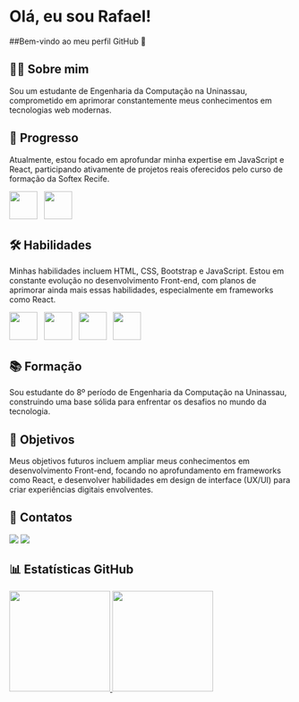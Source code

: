 # Olá, eu sou Rafael! 
##Bem-vindo ao meu perfil GitHub 👋

## 👨‍💻 Sobre mim
Sou um estudante de Engenharia da Computação na Uninassau, comprometido em aprimorar constantemente meus conhecimentos em tecnologias web modernas.

## 🚀 Progresso
Atualmente, estou focado em aprofundar minha expertise em JavaScript e React, participando ativamente de projetos reais oferecidos pelo curso de formação da Softex Recife.

<img src="https://cdn.jsdelivr.net/gh/devicons/devicon/icons/react/react-original.svg" height="50px">&nbsp;&nbsp;&nbsp;<img src="https://cdn.jsdelivr.net/gh/devicons/devicon/icons/javascript/javascript-original.svg" height="50px">

## 🛠️ Habilidades
Minhas habilidades incluem HTML, CSS, Bootstrap e JavaScript. Estou em constante evolução no desenvolvimento Front-end, com planos de aprimorar ainda mais essas habilidades, especialmente em frameworks como React.

<img src="https://cdn.jsdelivr.net/gh/devicons/devicon/icons/javascript/javascript-original.svg" height="50px">&nbsp;&nbsp;&nbsp;<img src="https://cdn.jsdelivr.net/gh/devicons/devicon/icons/bootstrap/bootstrap-plain.svg" height="50px">&nbsp;&nbsp;&nbsp;<img src="https://cdn.jsdelivr.net/gh/devicons/devicon/icons/css3/css3-plain.svg" height="50px">&nbsp;&nbsp;&nbsp;<img src="https://cdn.jsdelivr.net/gh/devicons/devicon/icons/html5/html5-plain.svg" height="50px">

## 📚 Formação
Sou estudante do 8º período de Engenharia da Computação na Uninassau, construindo uma base sólida para enfrentar os desafios no mundo da tecnologia.

## 🎯 Objetivos
Meus objetivos futuros incluem ampliar meus conhecimentos em desenvolvimento Front-end, focando no aprofundamento em frameworks como React, e desenvolver habilidades em design de interface (UX/UI) para criar experiências digitais envolventes.

## 📧 Contatos
<div>
<a href="mailto:rafaelmontreuil@gmail.com"><img loading="lazy" src="https://img.shields.io/badge/Gmail-D14836?style=for-the-badge&logo=gmail&logoColor=white" target="_blank"></a>
<a href="https://www.linkedin.com/in/rafael-montreuil-531163240/" target="_blank"><img loading="lazy" src="https://img.shields.io/badge/-LinkedIn-%230077B5?style=for-the-badge&logo=linkedin&logoColor=white" target="_blank"></a>
</div>

## 📊 Estatísticas GitHub
<div>
<a href="https://github.com/uiu-Rafael">
<img loading="lazy" height="180em" src="https://github-readme-stats.vercel.app/api/top-langs/?username=uiu-Rafael&layout=compact&langs_count=7&theme=dracula"/>
<img loading="lazy" height="180em" src="https://github-readme-stats.vercel.app/api?username=uiu-Rafael&show_icons=true&theme=dracula&include_all_commits=true&count_private=true"/>
</div>
